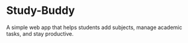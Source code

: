# Study-Buddy
A simple web app that helps students add subjects, manage academic tasks, and stay productive.
